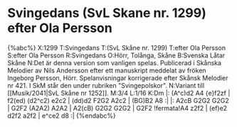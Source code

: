 # Svingedans (SvL Skane nr. 1299) efter Ola Persson

{%abc%}
X:1299
T:Svingedans
T:(SvL Skåne nr. 1299)
T:efter Ola Persson
S:efter Ola Persson
R:Svingedans
O:Hörr, Tolånga, Skåne
B:Svenska Låtar Skåne
N:Det är denna version som vanligen spelas. Publicerad i Skånska Melodier av Nils Andersson efter ett manuskript meddelat av fröken Ingeborg Persson, Hörr. Spelanvisningar korrigerade efter Skånsk Melodier nr 421. I SkM står den under rubriken "Svingepolskor".
N:Variant till [[Musik/2041|SvL Skåne nr 1252]].
M:3/4
L:1/16
K:Dm
|: (A^c)d2 A4 {e}f2zf | f2(ed) (d2^c2) e2c2 | (dd)d2 F2G2 A2c2 | (BG)B2 A8 :|
|: A2cB G2G2 G2G2 | G2F2 (A2A2) A2A2 | A2(cB) G2G2 G2G2 | G2F2 !fermata!A4 z2f2 | (ef)e2 d2f2 a2f2 | e^ce2 d8 :|
{%endabc%}





